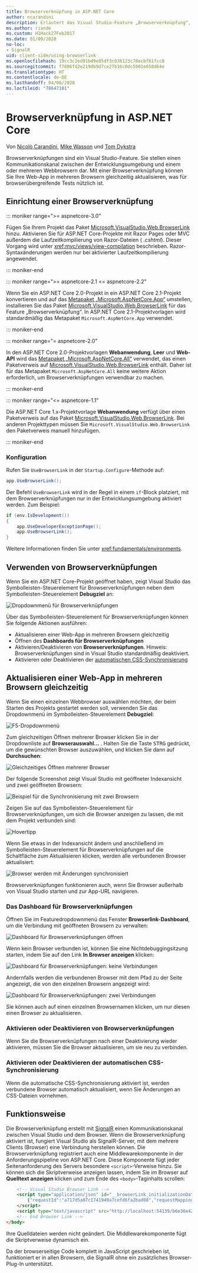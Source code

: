 ```yaml
---
title: Browserverknüpfung in ASP.NET Core
author: ncarandini
description: Erläutert das Visual Studio-Feature „Browserverknüpfung“, über das sich die Entwicklungsumgebung mit einem oder mehreren Webbrowsern verknüpfen lässt
ms.author: riande
ms.custom: H1Hack27Feb2017
ms.date: 01/09/2020
no-loc:
- SignalR
uid: client-side/using-browserlink
ms.openlocfilehash: 19cc3c2ed91bd9e05df3c036123c78ecbf81fcc0
ms.sourcegitcommit: f7886fd2e219db9d7ce27b16c0dc5901e658d64e
ms.translationtype: HT
ms.contentlocale: de-DE
ms.lasthandoff: 04/06/2020
ms.locfileid: "78647101"
---
```

# <a name="browser-link-in-aspnet-core"></a>Browserverknüpfung in ASP.NET Core

Von [Nicolò Carandini](https://github.com/ncarandini), [Mike Wasson](https://github.com/MikeWasson) und [Tom Dykstra](https://github.com/tdykstra)

Browserverknüpfungen sind ein Visual Studio-Feature. Sie stellen einen Kommunikationskanal zwischen der Entwicklungsumgebung und einem oder mehreren Webbrowsern dar. Mit einer Browserverknüpfung können Sie Ihre Web-App in mehreren Browsern gleichzeitig aktualisieren, was für browserübergreifende Tests nützlich ist.

## <a name="browser-link-setup"></a>Einrichtung einer Browserverknüpfung

::: moniker range=">= aspnetcore-3.0"

Fügen Sie Ihrem Projekt das Paket [Microsoft.VisualStudio.Web.BrowserLink](https://www.nuget.org/packages/Microsoft.VisualStudio.Web.BrowserLink/) hinzu. Aktivieren Sie für ASP.NET Core-Projekte mit Razor Pages oder MVC außerdem die Laufzeitkompilierung von Razor-Dateien ( *.cshtml*). Dieser Vorgang wird unter <xref:mvc/views/view-compilation> beschrieben. Razor-Syntaxänderungen werden nur bei aktivierter Laufzeitkompilierung angewendet.

::: moniker-end

::: moniker range=">= aspnetcore-2.1 <= aspnetcore-2.2"

Wenn Sie ein ASP.NET Core 2.0-Projekt in ein ASP.NET Core 2.1-Projekt konvertieren und auf das [Metapaket „Microsoft.AspNetCore.App“](xref:fundamentals/metapackage-app) umstellen, installieren Sie das Paket [Microsoft.VisualStudio.Web.BrowserLink](https://www.nuget.org/packages/Microsoft.VisualStudio.Web.BrowserLink/) für das Feature „Browserverknüpfung“. In ASP.NET Core 2.1-Projektvorlagen wird standardmäßig das Metapaket `Microsoft.AspNetCore.App` verwendet.

::: moniker-end

::: moniker range="= aspnetcore-2.0"

In den ASP.NET Core 2.0-Projektvorlagen **Webanwendung**, **Leer** und **Web-API** wird das [Metapaket „Microsoft.AspNetCore.All“](xref:fundamentals/metapackage) verwendet, das einen Paketverweis auf [Microsoft.VisualStudio.Web.BrowserLink](https://www.nuget.org/packages/Microsoft.VisualStudio.Web.BrowserLink/) enthält. Daher ist für das Metapaket `Microsoft.AspNetCore.All` keine weitere Aktion erforderlich, um Browserverknüpfungen verwendbar zu machen.

::: moniker-end

::: moniker range="<= aspnetcore-1.1"

Die ASP.NET Core 1.x-Projektvorlage **Webanwendung** verfügt über einen Paketverweis auf das Paket [Microsoft.VisualStudio.Web.BrowserLink](https://www.nuget.org/packages/Microsoft.VisualStudio.Web.BrowserLink/). Bei anderen Projekttypen müssen Sie `Microsoft.VisualStudio.Web.BrowserLink` den Paketverweis manuell hinzufügen.

::: moniker-end

### <a name="configuration"></a>Konfiguration

Rufen Sie `UseBrowserLink` in der `Startup.Configure`-Methode auf:

```csharp
app.UseBrowserLink();
```

Der Befehl `UseBrowserLink` wird in der Regel in einem `if`-Block platziert, mit dem Browserverknüpfungen nur in der Entwicklungsumgebung aktiviert werden. Zum Beispiel:

```csharp
if (env.IsDevelopment())
{
    app.UseDeveloperExceptionPage();
    app.UseBrowserLink();
}
```

Weitere Informationen finden Sie unter <xref:fundamentals/environments>.

## <a name="how-to-use-browser-link"></a>Verwenden von Browserverknüpfungen

Wenn Sie ein ASP.NET Core-Projekt geöffnet haben, zeigt Visual Studio das Symbolleisten-Steuerelement für Browserverknüpfungen neben dem Symbolleisten-Steuerelement **Debugziel** an:

![Dropdownmenü für Browserverknüpfungen](using-browserlink/_static/browserLink-dropdown-menu.png)

Über das Symbolleisten-Steuerelement für Browserverknüpfungen können Sie folgende Aktionen ausführen:

* Aktualisieren einer Web-App in mehreren Browsern gleichzeitig
* Öffnen des **Dashboards für Browserverknüpfungen**
* Aktivieren/Deaktivieren von **Browserverknüpfungen**. Hinweis: Browserverknüpfungen sind in Visual Studio standardmäßig deaktiviert.
* Aktivieren oder Deaktivieren der [automatischen CSS-Synchronisierung](#enable-or-disable-css-auto-sync)

## <a name="refresh-the-web-app-in-several-browsers-at-once"></a>Aktualisieren einer Web-App in mehreren Browsern gleichzeitig

Wenn Sie einen einzelnen Webbrowser auswählen möchten, der beim Starten des Projekts gestartet werden soll, verwenden Sie das Dropdownmenü im Symbolleisten-Steuerelement **Debugziel**:

![F5-Dropdownmenü](using-browserlink/_static/debug-target-dropdown-menu.png)

Zum gleichzeitigen Öffnen mehrerer Browser klicken Sie in der Dropdownliste auf **Browserauswahl...** . Halten Sie die Taste <kbd>STRG</kbd> gedrückt, um die gewünschten Browser auszuwählen, und klicken Sie dann auf **Durchsuchen**:

![Gleichzeitiges Öffnen mehrerer Browser](using-browserlink/_static/open-many-browsers-at-once.png)

Der folgende Screenshot zeigt Visual Studio mit geöffneter Indexansicht und zwei geöffneten Browsern:

![Beispiel für die Synchronisierung mit zwei Browsern](using-browserlink/_static/sync-with-two-browsers-example.png)

Zeigen Sie auf das Symbolleisten-Steuerelement für Browserverknüpfungen, um sich die Browser anzeigen zu lassen, die mit dem Projekt verbunden sind:

![Hovertipp](using-browserlink/_static/hoover-tip.png)

Wenn Sie etwas in der Indexansicht ändern und anschließend im Symbolleisten-Steuerelement für Browserverknüpfungen auf die Schaltfläche zum Aktualisieren klicken, werden alle verbundenen Browser aktualisiert:

![Browser werden mit Änderungen synchronisiert](using-browserlink/_static/browsers-sync-to-changes.png)

Browserverknüpfungen funktionieren auch, wenn Sie Browser außerhalb von Visual Studio starten und zur App-URL navigieren.

### <a name="the-browser-link-dashboard"></a>Das Dashboard für Browserverknüpfungen

Öffnen Sie im Featuredropdownmenü das Fenster **Browserlink-Dashboard**, um die Verbindung mit geöffneten Browsern zu verwalten:

![Dashboard für Browserverknüpfungen öffnen](using-browserlink/_static/open-browserlink-dashboard.png)

Wenn kein Browser verbunden ist, können Sie eine Nichtdebuggingsitzung starten, indem Sie auf den Link **In Browser anzeigen** klicken:

![Dashboard für Browserverknüpfungen: keine Verbindungen](using-browserlink/_static/browserlink-dashboard-no-connections.png)

Andernfalls werden die verbundenen Browser mit dem Pfad zu der Seite angezeigt, die von den einzelnen Browsern angezeigt wird:

![Dashboard für Browserverknüpfungen: zwei Verbindungen](using-browserlink/_static/browserlink-dashboard-two-connections.png)

Sie können auch auf einen einzelnen Browsernamen klicken, um nur diesen einen Browser zu aktualisieren.

### <a name="enable-or-disable-browser-link"></a>Aktivieren oder Deaktivieren von Browserverknüpfungen

Wenn Sie die Browserverknüpfungen nach einer Deaktivierung wieder aktivieren, müssen Sie die Browser aktualisieren, um sie neu zu verbinden.

### <a name="enable-or-disable-css-auto-sync"></a>Aktivieren oder Deaktivieren der automatischen CSS-Synchronisierung

Wenn die automatische CSS-Synchronisierung aktiviert ist, werden verbundene Browser automatisch aktualisiert, wenn Sie Änderungen an CSS-Dateien vornehmen.

## <a name="how-it-works"></a>Funktionsweise

Die Browserverknüpfung erstellt mit [SignalR](xref:signalr/introduction) einen Kommunikationskanal zwischen Visual Studio und dem Browser. Wenn die Browserverknüpfung aktiviert ist, fungiert Visual Studio als SignalR-Server, mit dem mehrere Clients (Browser) eine Verbindung herstellen können. Die Browserverknüpfung registriert auch eine Middlewarekomponente in der Anforderungspipeline von ASP.NET Core. Diese Komponente fügt jeder Seitenanforderung des Servers besondere `<script>`-Verweise hinzu. Sie können sich die Skriptverweise anzeigen lassen, indem Sie im Browser auf **Quelltext anzeigen** klicken und zum Ende des `<body>`-Taginhalts scrollen:

```html
    <!-- Visual Studio Browser Link -->
    <script type="application/json" id="__browserLink_initializationData">
        {"requestId":"a717d5a07c1741949a7cefd6fa2bad08","requestMappingFromServer":false}
    </script>
    <script type="text/javascript" src="http://localhost:54139/b6e36e429d034f578ebccd6a79bf19bf/browserLink" async="async"></script>
    <!-- End Browser Link -->
</body>
```

Ihre Quelldateien werden nicht geändert. Die Middlewarekomponente fügt die Skriptverweise dynamisch ein.

Da der browserseitige Code komplett in JavaScript geschrieben ist, funktioniert er in allen Browsern, die SignalR ohne ein zusätzliches Browser-Plug-In unterstützt.
